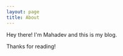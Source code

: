 ```yaml
---
layout: page
title: About
---
```



Hey there! I'm Mahadev and this is my blog.


Thanks for reading!
